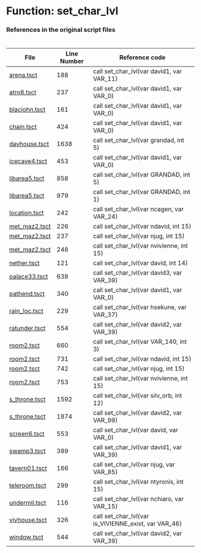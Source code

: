 # Function: set_char_lvl 
### References in the original script files

#

| File | Line Number | Reference code |
| --- | --- | --- |
| [arena.tsct](../../../out/arena.tsct#L188) | 188 | call set_char_lvl(var david1, var VAR_11) |
| [atro8.tsct](../../../out/atro8.tsct#L237) | 237 | call set_char_lvl(var david1, var VAR_0) |
| [blacjohn.tsct](../../../out/blacjohn.tsct#L161) | 161 | call set_char_lvl(var david1, var VAR_0) |
| [chain.tsct](../../../out/chain.tsct#L424) | 424 | call set_char_lvl(var david1, var VAR_0) |
| [davhouse.tsct](../../../out/davhouse.tsct#L1638) | 1638 | call set_char_lvl(var grandad, int 5) |
| [icecave4.tsct](../../../out/icecave4.tsct#L453) | 453 | call set_char_lvl(var david1, var VAR_0) |
| [libarea5.tsct](../../../out/libarea5.tsct#L858) | 858 | call set_char_lvl(var GRANDAD, int 5) |
| [libarea5.tsct](../../../out/libarea5.tsct#L979) | 979 | call set_char_lvl(var GRANDAD, int 1) |
| [location.tsct](../../../out/location.tsct#L242) | 242 | call set_char_lvl(var ncagen, var VAR_24) |
| [met_maz2.tsct](../../../out/met_maz2.tsct#L226) | 226 | call set_char_lvl(var ndavid, int 15) |
| [met_maz2.tsct](../../../out/met_maz2.tsct#L237) | 237 | call set_char_lvl(var njug, int 15) |
| [met_maz2.tsct](../../../out/met_maz2.tsct#L248) | 248 | call set_char_lvl(var nvivienne, int 15) |
| [nether.tsct](../../../out/nether.tsct#L121) | 121 | call set_char_lvl(var david, int 14) |
| [palace33.tsct](../../../out/palace33.tsct#L638) | 638 | call set_char_lvl(var david3, var VAR_39) |
| [pathend.tsct](../../../out/pathend.tsct#L340) | 340 | call set_char_lvl(var david1, var VAR_0) |
| [rain_loc.tsct](../../../out/rain_loc.tsct#L229) | 229 | call set_char_lvl(var hsekune, var VAR_37) |
| [ratunder.tsct](../../../out/ratunder.tsct#L554) | 554 | call set_char_lvl(var david2, var VAR_39) |
| [room2.tsct](../../../out/room2.tsct#L660) | 660 | call set_char_lvl(var VAR_140, int 3) |
| [room2.tsct](../../../out/room2.tsct#L731) | 731 | call set_char_lvl(var ndavid, int 15) |
| [room2.tsct](../../../out/room2.tsct#L742) | 742 | call set_char_lvl(var njug, int 15) |
| [room2.tsct](../../../out/room2.tsct#L753) | 753 | call set_char_lvl(var nvivienne, int 15) |
| [s_throne.tsct](../../../out/s_throne.tsct#L1592) | 1592 | call set_char_lvl(var silv_orb, int 12) |
| [s_throne.tsct](../../../out/s_throne.tsct#L1874) | 1874 | call set_char_lvl(var david2, var VAR_99) |
| [screen6.tsct](../../../out/screen6.tsct#L553) | 553 | call set_char_lvl(var david, var VAR_0) |
| [swamp3.tsct](../../../out/swamp3.tsct#L389) | 389 | call set_char_lvl(var david1, var VAR_39) |
| [tavern01.tsct](../../../out/tavern01.tsct#L166) | 166 | call set_char_lvl(var njug, var VAR_85) |
| [teleroom.tsct](../../../out/teleroom.tsct#L299) | 299 | call set_char_lvl(var ntyronis, int 15) |
| [undermil.tsct](../../../out/undermil.tsct#L116) | 116 | call set_char_lvl(var nchiaro, var VAR_15) |
| [vivhouse.tsct](../../../out/vivhouse.tsct#L326) | 326 | call set_char_lvl(var is_VIVIENNE_exist, var VAR_46) |
| [window.tsct](../../../out/window.tsct#L544) | 544 | call set_char_lvl(var david2, var VAR_39) |
